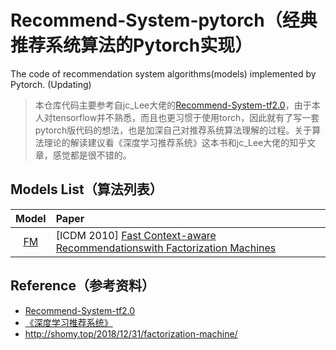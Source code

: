 # Recommend-System-pytorch（经典推荐系统算法的Pytorch实现）
The code of recommendation system algorithms(models) implemented by Pytorch. (Updating)

> 本仓库代码主要参考自jc_Lee大佬的[Recommend-System-tf2.0](https://github.com/jc-LeeHub/Recommend-System-tf2.0)，由于本人对tensorflow并不熟悉，而且也更习惯于使用torch，因此就有了写一套pytorch版代码的想法，也是加深自己对推荐系统算法理解的过程。关于算法理论的解读建议看《深度学习推荐系统》这本书和jc_Lee大佬的知乎文章，感觉都是很不错的。

## Models List（算法列表）

|  Model | Paper |                                                                                                                                 
| :----: | :------- | 
|  [FM](https://github.com/jc-LeeHub/Recommend-System-tf2.0/tree/master/FM) | [ICDM 2010] [Fast Context-aware Recommendationswith Factorization Machines](https://www.ismll.uni-hildesheim.de/pub/pdfs/Rendle_et_al2011-Context_Aware.pdf)  

## Reference（参考资料）
  - [Recommend-System-tf2.0](https://github.com/jc-LeeHub/Recommend-System-tf2.0)
  - [《深度学习推荐系统》](https://book.douban.com/subject/35013197/)
  - http://shomy.top/2018/12/31/factorization-machine/